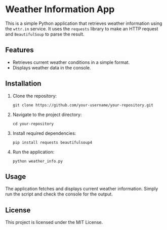 # Weather Information App

This is a simple Python application that retrieves weather information using the `wttr.in` service. It uses the `requests` library to make an HTTP request and `BeautifulSoup` to parse the result.

## Features
- Retrieves current weather conditions in a simple format.
- Displays weather data in the console.

## Installation

1. Clone the repository:
   ```
   git clone https://github.com/your-username/your-repository.git
   ```
2. Navigate to the project directory:
   ```
   cd your-repository
   ```
3. Install required dependencies:
   ```
   pip install requests beautifulsoup4
   ```
4. Run the application:
   ```
   python weather_info.py
   ```

## Usage

The application fetches and displays current weather information. Simply run the script and check the console for the output.

## License

This project is licensed under the MIT License.
